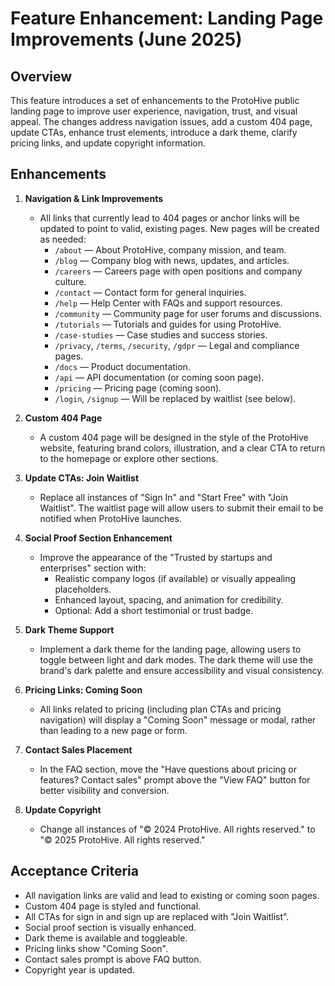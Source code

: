 # Feature Enhancement: Landing Page Improvements (June 2025)

## Overview
This feature introduces a set of enhancements to the ProtoHive public landing page to improve user experience, navigation, trust, and visual appeal. The changes address navigation issues, add a custom 404 page, update CTAs, enhance trust elements, introduce a dark theme, clarify pricing links, and update copyright information.

## Enhancements

1. **Navigation & Link Improvements**
   - All links that currently lead to 404 pages or anchor links will be updated to point to valid, existing pages. New pages will be created as needed:
     - `/about` — About ProtoHive, company mission, and team.
     - `/blog` — Company blog with news, updates, and articles.
     - `/careers` — Careers page with open positions and company culture.
     - `/contact` — Contact form for general inquiries.
     - `/help` — Help Center with FAQs and support resources.
     - `/community` — Community page for user forums and discussions.
     - `/tutorials` — Tutorials and guides for using ProtoHive.
     - `/case-studies` — Case studies and success stories.
     - `/privacy`, `/terms`, `/security`, `/gdpr` — Legal and compliance pages.
     - `/docs` — Product documentation.
     - `/api` — API documentation (or coming soon page).
     - `/pricing` — Pricing page (coming soon).
     - `/login`, `/signup` — Will be replaced by waitlist (see below).

2. **Custom 404 Page**
   - A custom 404 page will be designed in the style of the ProtoHive website, featuring brand colors, illustration, and a clear CTA to return to the homepage or explore other sections.

3. **Update CTAs: Join Waitlist**
   - Replace all instances of "Sign In" and "Start Free" with "Join Waitlist". The waitlist page will allow users to submit their email to be notified when ProtoHive launches.

4. **Social Proof Section Enhancement**
   - Improve the appearance of the "Trusted by startups and enterprises" section with:
     - Realistic company logos (if available) or visually appealing placeholders.
     - Enhanced layout, spacing, and animation for credibility.
     - Optional: Add a short testimonial or trust badge.

5. **Dark Theme Support**
   - Implement a dark theme for the landing page, allowing users to toggle between light and dark modes. The dark theme will use the brand's dark palette and ensure accessibility and visual consistency.

6. **Pricing Links: Coming Soon**
   - All links related to pricing (including plan CTAs and pricing navigation) will display a "Coming Soon" message or modal, rather than leading to a new page or form.

7. **Contact Sales Placement**
   - In the FAQ section, move the "Have questions about pricing or features? Contact sales" prompt above the "View FAQ" button for better visibility and conversion.

8. **Update Copyright**
   - Change all instances of "© 2024 ProtoHive. All rights reserved." to "© 2025 ProtoHive. All rights reserved."

## Acceptance Criteria
- All navigation links are valid and lead to existing or coming soon pages.
- Custom 404 page is styled and functional.
- All CTAs for sign in and sign up are replaced with "Join Waitlist".
- Social proof section is visually enhanced.
- Dark theme is available and toggleable.
- Pricing links show "Coming Soon".
- Contact sales prompt is above FAQ button.
- Copyright year is updated.
